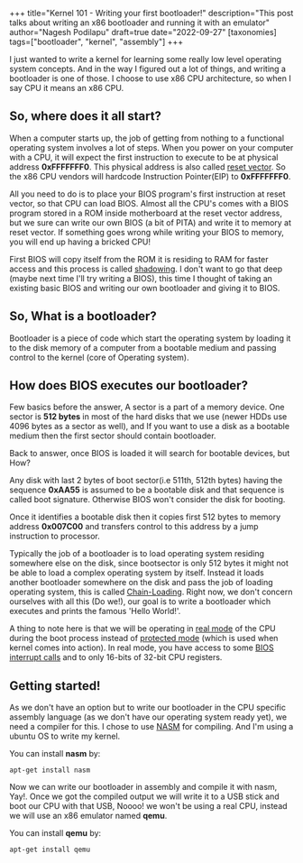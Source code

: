 +++
title="Kernel 101 - Writing your first bootloader!"
description="This post talks about writing an x86 bootloader and running it with an emulator"
author="Nagesh Podilapu"
draft=true
date="2022-09-27"
[taxonomies]
tags=["bootloader", "kernel", "assembly"]
+++

I just wanted to write a kernel for learning some really low level operating system concepts. And in the way I figured out a lot of things, and writing a bootloader is one of those. I choose to use x86 CPU architecture, so when I say CPU it means an x86 CPU.

## So, where does it all start?

When a computer starts up, the job of getting from nothing to a functional operating system involves a lot of steps. When you power on your computer with a CPU, it will expect the first instruction to execute to be at physical address **0xFFFFFFF0**. This physical address is also called [reset vector](https://en.wikipedia.org/wiki/Reset_vector). So the x86 CPU vendors will hardcode Instruction Pointer(EIP) to **0xFFFFFFF0**.

All you need to do is to place your BIOS program's first instruction at reset vector, so that CPU can load BIOS. Almost all the CPU's comes with a BIOS program stored in a ROM inside motherboard at the reset vector address, but we sure can write our own BIOS (a bit of PITA) and write it to memory at reset vector. If something goes wrong while writing your BIOS to memory, you will end up having a bricked CPU!

First BIOS will copy itself from the ROM it is residing to RAM for faster access and this process is called [shadowing](http://www.rigacci.org/docs/biblio/online/firmware/shadow.htm). I don't want to go that deep (maybe next time I'll try writing a BIOS), this time I thought of taking an existing basic BIOS and writing our own bootloader and giving it to BIOS.

## So, What is a bootloader?

Bootloader is a piece of code which start the operating system by loading it to the disk memory of a computer from a bootable medium and passing control to the kernel (core of Operating system).

## How does BIOS executes our bootloader?

Few basics before the answer, A sector is a part of a memory device. One sector is **512 bytes** in most of the hard disks that we use (newer HDDs use 4096 bytes as a sector as well), and If you want to use a disk as a bootable medium then the first sector should contain bootloader.

Back to answer, once BIOS is loaded it will search for bootable devices, but How?

Any disk with last 2 bytes of boot sector(i.e 511th, 512th bytes) having the sequence **0xAA55** is assumed to be a bootable disk and that sequence is called boot signature. Otherwise BIOS won't consider the disk for booting.

Once it identifies a bootable disk then it copies first 512 bytes to memory address **0x007C00** and transfers control to this address by a jump instruction to processor.

Typically the job of a bootloader is to load operating system residing somewhere else on the disk, since bootsector is only 512 bytes it might not be able to load a complex operating system by itself. Instead it loads another bootloader somewhere on the disk and pass the job of loading operating system, this is called [Chain-Loading](https://en.wikipedia.org/wiki/Chain_loading). Right now, we don't concern ourselves with all this (Do we!), our goal is to write a bootloader which executes and prints the famous 'Hello World!'.

A thing to note here is that we will be operating in [real mode](https://en.wikipedia.org/wiki/Real_mode) of the CPU during the boot process instead of [protected mode](https://en.wikipedia.org/wiki/Protected_mode) (which is used when kernel comes into action). In real mode, you have access to some [BIOS interrupt calls](https://en.wikipedia.org/wiki/BIOS_interrupt_call) and to only 16-bits of 32-bit CPU registers.


## Getting started!

As we don't have an option but to write our bootloader in the CPU specific assembly language (as we don't have our operating system ready yet), we need a compiler for this. I chose to use [NASM](https://en.wikipedia.org/wiki/Netwide_Assembler) for compiling. And I'm using a ubuntu OS to write my kernel.

You can install **nasm** by:
```
apt-get install nasm
```

Now we can write our bootloader in assembly and compile it with nasm, Yay!. Once we got the compiled output we will write it to a USB stick and boot our CPU with that USB, Noooo! we won't be using a real CPU, instead we will use an x86 emulator named **qemu**.

You can install **qemu** by:
```
apt-get install qemu
```
